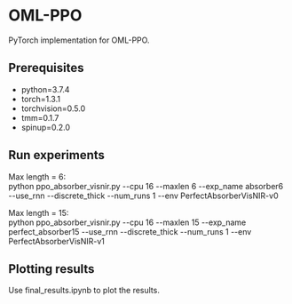 # OML-PPO

PyTorch implementation for OML-PPO. 

## Prerequisites
- python=3.7.4
- torch=1.3.1
- torchvision=0.5.0
- tmm=0.1.7
- spinup=0.2.0

## Run experiments

Max length = 6:  
python ppo_absorber_visnir.py --cpu 16 --maxlen 6 --exp_name absorber6 --use_rnn --discrete_thick --num_runs 1 --env PerfectAbsorberVisNIR-v0

Max length = 15:  
python ppo_absorber_visnir.py --cpu 16 --maxlen 15 --exp_name perfect_absorber15 --use_rnn --discrete_thick --num_runs 1 --env PerfectAbsorberVisNIR-v1

## Plotting results
Use final_results.ipynb to plot the results.